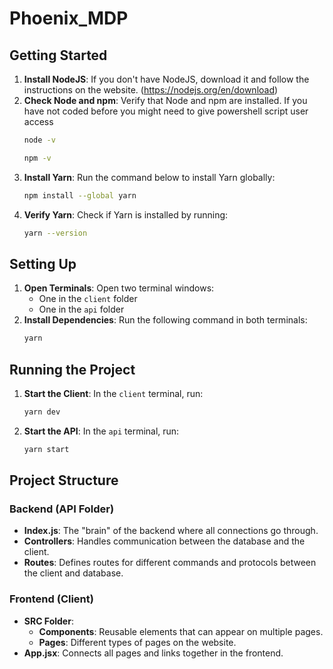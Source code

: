 # Phoenix_MDP

## Getting Started

1. **Install NodeJS**: If you don't have NodeJS, download it and follow the instructions on the website. (https://nodejs.org/en/download)
2. **Check Node and npm**: Verify that Node and npm are installed. If you have not coded before you might need to give powershell script user access
    ```bash
    node -v
    ```
    ```bash
    npm -v
    ```
3. **Install Yarn**: Run the command below to install Yarn globally:
    ```bash
    npm install --global yarn
    ```
4. **Verify Yarn**: Check if Yarn is installed by running:
    ```bash
    yarn --version
    ```

## Setting Up

1. **Open Terminals**: Open two terminal windows:
    - One in the `client` folder
    - One in the `api` folder
2. **Install Dependencies**: Run the following command in both terminals:
    ```bash
    yarn
    ```

## Running the Project

1. **Start the Client**: In the `client` terminal, run:
    ```bash
    yarn dev
    ```
2. **Start the API**: In the `api` terminal, run:
    ```bash
    yarn start
    ```

## Project Structure

### Backend (API Folder)

- **Index.js**: The "brain" of the backend where all connections go through.
- **Controllers**: Handles communication between the database and the client.
- **Routes**: Defines routes for different commands and protocols between the client and database.

### Frontend (Client)

- **SRC Folder**:
    - **Components**: Reusable elements that can appear on multiple pages.
    - **Pages**: Different types of pages on the website.
- **App.jsx**: Connects all pages and links together in the frontend.